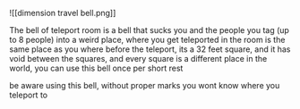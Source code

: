 ![[dimension travel bell.png]]

The bell of teleport room is a bell that sucks you and the people you tag (up to 8 people) into a weird place, where you get teleported in the room is the same place as you where before the teleport, its a 32 feet square, and it has void between the squares, and every square is a different place in the world, you can use this bell once per short rest

be aware using this bell, without proper marks you wont know where you teleport to